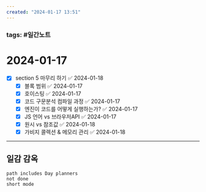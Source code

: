 ```yaml
---
created: "2024-01-17 13:51"
---
```


### tags: #일간노트
  
# 2024-01-17 
- [x] section 5 마무리 하기 ✅ 2024-01-18
	- [x] 블록 범위 ✅ 2024-01-17
	- [x] 호이스팅 ✅ 2024-01-17
	- [x] 코드 구문분석 컴파일 과정 ✅ 2024-01-17
	- [x] 엔진이 코드를 어떻게 실행하는가? ✅ 2024-01-17
	- [x] JS 언어 vs 브라우저API ✅ 2024-01-17
	- [x] 원시 vs 참조값 ✅ 2024-01-18
	- [x] 가비지 콜렉션 & 메모리 관리 ✅ 2024-01-18

---  
## 일감 감옥  
```tasks  
path includes Day planners
not done  
short mode  
```